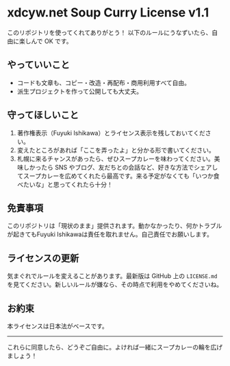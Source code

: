 # xdcyw.net Soup Curry License v1.1
このリポジトリを使ってくれてありがとう！ 以下のルールにうなずいたら、自由に楽しんで OK です。

## やっていいこと
- コードも文章も、コピー・改造・再配布・商用利用すべて自由。
- 派生プロジェクトを作って公開しても大丈夫。

## 守ってほしいこと
1. 著作権表示（Fuyuki Ishikawa）とライセンス表示を残しておいてください。
2. 変えたところがあれば「ここを弄ったよ」と分かる形で書いてください。
3. 札幌に来るチャンスがあったら、ぜひスープカレーを味わってください。美味しかったら SNS やブログ、友だちとの会話など、好きな方法でシェアしてスープカレーを広めてくれたら最高です。来る予定がなくても「いつか食べたいな」と思ってくれたら十分！

## 免責事項
このリポジトリは「現状のまま」提供されます。動かなかったり、何かトラブルが起きてもFuyuki Ishikawaは責任を取れません。自己責任でお願いします。

## ライセンスの更新
気まぐれでルールを変えることがあります。最新版は GitHub 上の `LICENSE.md` を見てください。新しいルールが嫌なら、その時点で利用をやめてくださいね。

## お約束
本ライセンスは日本法がベースです。

---

これらに同意したら、どうぞご自由に。よければ一緒にスープカレーの輪を広げましょう！
